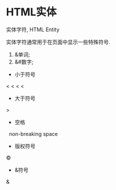 # HTML实体

实体字符, HTML Entity

实体字符通常用于在页面中显示一些特殊符号.

1. &单词;
2. &#数字;


- 小于符号

&lt;
&LT;
&#x0003C;
&#60;

- 大于符号

&gt;

- 空格

&nbsp; non-breaking space

- 版权符号

&copy;

- &符号

&amp;